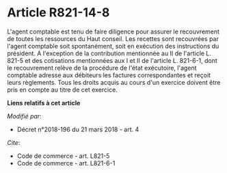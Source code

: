 # Article R821-14-8

L'agent comptable est tenu de faire diligence pour assurer le recouvrement de toutes les ressources du Haut conseil. Les
recettes sont recouvrées par l'agent comptable soit spontanément, soit en exécution des instructions du président. A
l'exception de la contribution mentionnée au II de l'article L. 821-5 et des cotisations mentionnées aux I et II de l'article
L. 821-6-1, dont le recouvrement relève de la procédure de l'état exécutoire, l'agent comptable adresse aux débiteurs les
factures correspondantes et reçoit leurs règlements. Tous les droits acquis au cours d'un exercice doivent être pris en
compte au titre de cet exercice.

**Liens relatifs à cet article**

_Modifié par_:

  - Décret n°2018-196 du 21 mars 2018 - art. 4

_Cite_:

  - Code de commerce - art. L821-5
  - Code de commerce - art. L821-6-1
